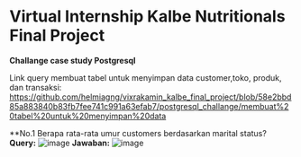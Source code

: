 # Virtual Internship Kalbe Nutritionals Final Project

**Challange case study Postgresql** 

Link query membuat tabel untuk menyimpan data customer,toko, produk, dan transaksi:
https://github.com/helmiagng/vixrakamin_kalbe_final_project/blob/58e2bbd85a883840b83fb7fee741c991a63efab7/postgresql_challange/membuat%20tabel%20untuk%20menyimpan%20data

**No.1 Berapa rata-rata umur customers berdasarkan marital status?
**Query:**
![image](https://github.com/helmiagng/vixrakamin_kalbe_final_project/assets/68595414/c004f1fc-dce4-400a-a8dd-331df56fc318)
**Jawaban:**
![image](https://github.com/helmiagng/vixrakamin_kalbe_final_project/assets/68595414/2b0637c5-c73f-4b8b-ae61-9d10875926f2)




